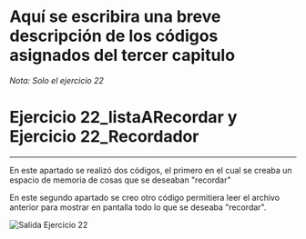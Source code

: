# Aquí se escribira una breve descripción de los códigos asignados del tercer capitulo 

*Nota: Solo el ejercicio 22*

# Ejercicio 22_listaARecordar y Ejercicio 22_Recordador
---

En este apartado se realizó dos códigos, el primero en el cual se creaba un espacio de memoria de cosas que se deseaban "recordar"

En este segundo apartado se creo otro código permitiera leer el archivo anterior para mostrar en pantalla todo lo que se deseaba "recordar".


 ![Salida Ejercicio 22](/codigosMantenimiento/Capitulo3/ejercicio22.png)

